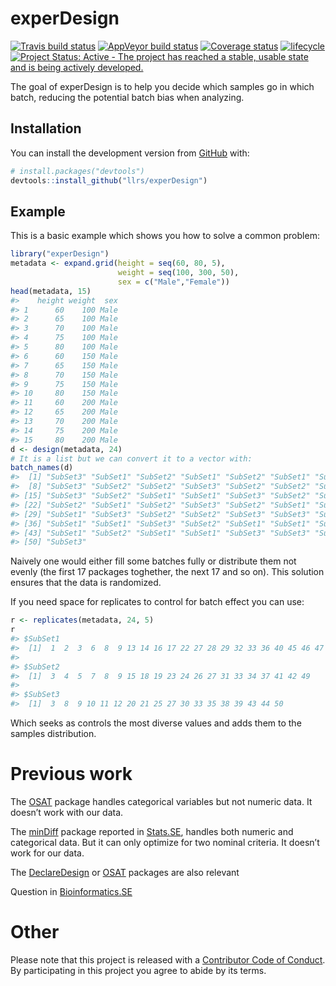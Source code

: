 
<!-- README.md is generated from README.Rmd. Please edit that file -->

# experDesign

<!-- badges: start -->

[![Travis build
status](https://travis-ci.org/llrs/experDesign.svg?branch=master)](https://travis-ci.org/llrs/experDesign)
[![AppVeyor build
status](https://ci.appveyor.com/api/projects/status/github/llrs/experDesign?branch=master&svg=true)](https://ci.appveyor.com/project/llrs/experDesign)
[![Coverage
status](https://codecov.io/gh/llrs/experDesign/branch/master/graph/badge.svg)](https://codecov.io/github/llrs/experDesign?branch=master)
[![lifecycle](https://img.shields.io/badge/lifecycle-experimental-orange.svg)](https://www.tidyverse.org/lifecycle/#experimental)
[![Project Status: Active - The project has reached a stable, usable
state and is being actively
developed.](http://www.repostatus.org/badges/latest/active.svg)](http://www.repostatus.org/#active)
<!-- badges: end -->

The goal of experDesign is to help you decide which samples go in which
batch, reducing the potential batch bias when analyzing.

## Installation

You can install the development version from
[GitHub](https://github.com/) with:

``` r
# install.packages("devtools")
devtools::install_github("llrs/experDesign")
```

## Example

This is a basic example which shows you how to solve a common problem:

``` r
library("experDesign")
metadata <- expand.grid(height = seq(60, 80, 5), 
                        weight = seq(100, 300, 50),
                        sex = c("Male","Female"))
head(metadata, 15)
#>    height weight  sex
#> 1      60    100 Male
#> 2      65    100 Male
#> 3      70    100 Male
#> 4      75    100 Male
#> 5      80    100 Male
#> 6      60    150 Male
#> 7      65    150 Male
#> 8      70    150 Male
#> 9      75    150 Male
#> 10     80    150 Male
#> 11     60    200 Male
#> 12     65    200 Male
#> 13     70    200 Male
#> 14     75    200 Male
#> 15     80    200 Male
d <- design(metadata, 24)
# It is a list but we can convert it to a vector with:
batch_names(d)
#>  [1] "SubSet3" "SubSet1" "SubSet2" "SubSet1" "SubSet2" "SubSet1" "SubSet1"
#>  [8] "SubSet3" "SubSet2" "SubSet2" "SubSet3" "SubSet2" "SubSet2" "SubSet3"
#> [15] "SubSet3" "SubSet2" "SubSet1" "SubSet1" "SubSet3" "SubSet2" "SubSet1"
#> [22] "SubSet2" "SubSet1" "SubSet2" "SubSet3" "SubSet2" "SubSet1" "SubSet3"
#> [29] "SubSet1" "SubSet3" "SubSet2" "SubSet2" "SubSet3" "SubSet3" "SubSet3"
#> [36] "SubSet1" "SubSet1" "SubSet3" "SubSet2" "SubSet1" "SubSet1" "SubSet2"
#> [43] "SubSet1" "SubSet2" "SubSet1" "SubSet1" "SubSet3" "SubSet3" "SubSet2"
#> [50] "SubSet3"
```

Naively one would either fill some batches fully or distribute them not
evenly (the first 17 packages toghether, the next 17 and so on). This
solution ensures that the data is randomized.

If you need space for replicates to control for batch effect you can
use:

``` r
r <- replicates(metadata, 24, 5)
r
#> $SubSet1
#>  [1]  1  2  3  6  8  9 13 14 16 17 22 27 28 29 32 33 36 40 45 46 47 48
#> 
#> $SubSet2
#>  [1]  3  4  5  7  8  9 15 18 19 23 24 26 27 31 33 34 37 41 42 49
#> 
#> $SubSet3
#>  [1]  3  8  9 10 11 12 20 21 25 27 30 33 35 38 39 43 44 50
```

Which seeks as controls the most diverse values and adds them to the
samples distribution.

# Previous work

The [OSAT](https://bioconductor.org/packages/OSAT/) package handles
categorical variables but not numeric data. It doesn’t work with our
data.

The [minDiff](https://github.com/m-Py/minDiff) package reported in
[Stats.SE](https://stats.stackexchange.com/a/326015/105234), handles
both numeric and categorical data. But it can only optimize for two
nominal criteria. It doesn’t work for our data.

The [DeclareDesign](https://github.com/DeclareDesign/DeclareDesign) or
[OSAT](http://bioconductor.org/packages/OSAT) packages are also relevant

Question in
[Bioinformatics.SE](https://bioinformatics.stackexchange.com/q/4765/48)

# Other

Please note that this project is released with a [Contributor Code of
Conduct](CODE_OF_CONDUCT.md). By participating in this project you agree
to abide by its terms.
